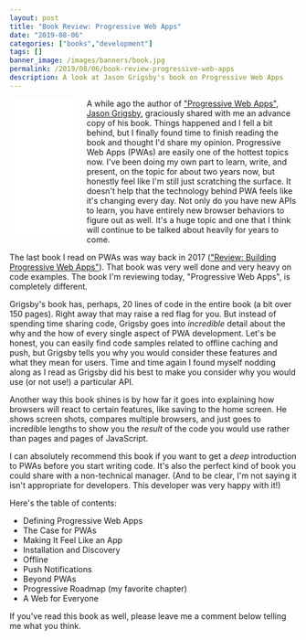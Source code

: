 ```yaml
---
layout: post
title: "Book Review: Progressive Web Apps"
date: "2019-08-06"
categories: ["books","development"]
tags: []
banner_image: /images/banners/book.jpg
permalink: /2019/08/06/book-review-progressive-web-apps
description: A look at Jason Grigsby's book on Progressive Web Apps
---
```


<iframe style="width:120px;height:240px;float:left;margin-right:15px;margin-bottom:15px" marginwidth="0" marginheight="0" scrolling="no" frameborder="0" src="//ws-na.amazon-adsystem.com/widgets/q?ServiceVersion=20070822&OneJS=1&Operation=GetAdHtml&MarketPlace=US&source=ac&ref=tf_til&ad_type=product_link&tracking_id=raymondcamd06-20&marketplace=amazon&region=US&placement=1937557723&asins=1937557723&linkId=be13df8b41534b43b28503145215a5a7&show_border=true&link_opens_in_new_window=true&price_color=333333&title_color=0066c0&bg_color=ffffff">
</iframe> 

A while ago the author of ["Progressive Web Apps"](https://abookapart.com/products/progressive-web-apps), [Jason Grigsby](https://twitter.com/grigs), graciously shared with me an advance copy of his book. Things happened and I fell a bit behind, but I finally found time to finish reading the book and thought I'd share my opinion. 
Progressive Web Apps (PWAs) are easily one of the hottest topics now. I've been doing my own part to learn, write, and present, on the topic for about two years now, but honestly feel like I'm still just scratching the surface. It doesn't help that the technology behind PWA feels like it's changing every day. Not only do you have new APIs to learn, you have entirely new browser behaviors to figure out as well. It's a huge topic and one that I think will continue to be talked about heavily for years to come. 
<!--more-->
The last book I read on PWAs was way back in 2017 (["Review: Building Progressive Web Apps"](https://www.raymondcamden.com/2017/10/16/review-building-progressive-web-apps)). That book was very well done and very heavy on code examples. The book I'm reviewing today, "Progressive Web Apps", is completely different.

Grigsby's book has, perhaps, 20 lines of code in the entire book (a bit over 150 pages). Right away that may raise a red flag for you. But instead of spending time sharing code, Grigsby goes into *incredible* detail about the why and the how of every single aspect of PWA development. Let's be honest, you can easily find code samples related to offline caching and push, but Grigsby tells you why you would consider these features and what they mean for users. Time and time again I found myself nodding along as I read as Grigsby did his best to make you consider why you would use (or not use!) a particular API.

Another way this book shines is by how far it goes into explaining how browsers will react to certain features, like saving to the home screen. He shows screen shots, compares multiple browsers, and just goes to incredible lengths to show you the *result* of the code you would use rather than pages and pages of JavaScript. 

I can absolutely recommend this book if you want to get a *deep* introduction to PWAs before you start writing code. It's also the perfect kind of book you could share with a non-technical manager. (And to be clear, I'm not saying it isn't appropriate for developers. This developer was very happy with it!) 

Here's the table of contents:

* Defining Progressive Web Apps
* The Case for PWAs
* Making It Feel Like an App
* Installation and Discovery
* Offline
* Push Notifications
* Beyond PWAs 
* Progressive Roadmap (my favorite chapter)
* A Web for Everyone

If you've read this book as well, please leave me a comment below telling me what you think.
